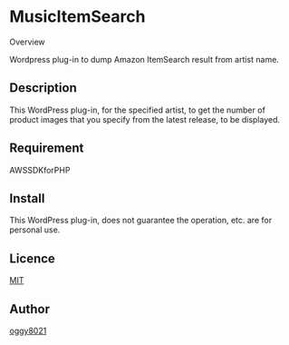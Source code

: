 MusicItemSearch
===============

Overview

  Wordpress plug-in to dump Amazon ItemSearch result from artist name.


## Description


  This WordPress plug-in, for the specified artist, to get the number of product images that you specify from the latest release, to be displayed.

## Requirement

AWSSDKforPHP

## Install

  This WordPress plug-in, does not guarantee the operation, etc. are for personal use.

## Licence

[MIT](https://github.com/oggy8021/project/LICENCE)

## Author

[oggy8021](https://github.com/oggy8021)


